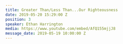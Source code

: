 ```yaml
---
title: Greater Than/Less Than...Our Righteousness
date: 2019-05-20 15:29:00 Z
position: 3
speaker: Ethan Harrington
media: https://www.youtube.com/embed/AfQ155mjjJ8
message_date: 2019-05-19 10:00:00 Z
---
```


